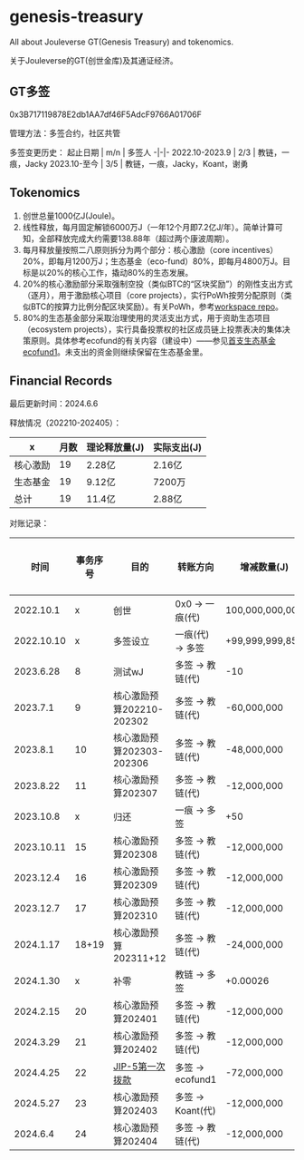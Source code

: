 # genesis-treasury

All about Jouleverse GT(Genesis Treasury) and tokenomics.

关于Jouleverse的GT(创世金库)及其通证经济。

## GT多签

0x3B717119878E2db1AA7df46F5AdcF9766A01706F

管理方法：多签合约，社区共管

多签变更历史：
起止日期 | m/n | 多签人
-|-|-
2022.10-2023.9 | 2/3 | 教链，一痕，Jacky
2023.10-至今 | 3/5 | 教链，一痕，Jacky，Koant，谢勇

## Tokenomics

1. 创世总量1000亿J(Joule)。
2. 线性释放，每月固定解锁6000万J（一年12个月即7.2亿J/年）。简单计算可知，全部释放完成大约需要138.88年（超过两个康波周期）。
3. 每月释放量按照二八原则拆分为两个部分：核心激励（core incentives）20%，即每月1200万J；生态基金（eco-fund）80%，即每月4800万J。目标是以20%的核心工作，撬动80%的生态发展。
4. 20%的核心激励部分采取强制空投（类似BTC的“区块奖励”）的刚性支出方式（逐月），用于激励核心项目（core projects），实行PoWh按劳分配原则（类似BTC的按算力比例分配区块奖励）。有关PoWh，参考[workspace repo](https://github.com/Jouleverse/workspace)。
5. 80%的生态基金部分采取治理使用的灵活支出方式，用于资助生态项目（ecosystem projects），实行具备投票权的社区成员链上投票表决的集体决策原则。具体参考ecofund的有关内容（建设中）——参见[首支生态基金ecofund1](https://github.com/Jouleverse/ecofund1)。未支出的资金则继续保留在生态基金里。

## Financial Records

最后更新时间：2024.6.6

释放情况（202210-202405）：

 x | 月数 | 理论释放量(J) | 实际支出(J)
-|-|-|-
核心激励 | 19 | 2.28亿 | 2.16亿
生态基金 | 19 | 9.12亿 | 7200万
总计 | 19 | 11.4亿 | 2.88亿

对账记录：

时间 | 事务序号 | 目的 | 转账方向 | 增减数量(J) | 变动后余额(J) | 链上对账一致(Y/N) | 备注
-|-|-|-|-|-|-|-
2022.10.1 | x | 创世 | 0x0 -> 一痕(代) | 100,000,000,000 | - | - | 划出150 J（每人50 J）作为测试用gas
2022.10.10 | x |多签设立 | 一痕(代) -> 多签 | +99,999,999,850 | 99,999,999,850 | - | -
2023.6.28 | 8 | 测试wJ | 多签 -> 教链(代) | -10 | 99,999,999,840 | - | 10人参与测试，每人发1 WJ
2023.7.1 | 9 | 核心激励预算202210-202302 | 多签 -> 教链(代) | -60,000,000 | 99,939,999,840 | - | -
2023.8.1 | 10 | 核心激励预算202303-202306 | 多签 -> 教链(代) | -48,000,000 | 99,891,999,840 | - | -
2023.8.22 | 11 | 核心激励预算202307 | 多签 -> 教链(代) | -12,000,000 | 99,879,999,840 | - | -
2023.10.8 | x | 归还 | 一痕 -> 多签 | +50 | 99,879,999,890 | - | 测试gas 50J
2023.10.11 | 15 | 核心激励预算202308 | 多签 -> 教链(代) | -12,000,000 | 99,867,999,890 | Y | 99867999889.99974
2023.12.4 | 16 | 核心激励预算202309 | 多签 -> 教链(代) | -12,000,000 | 99,855,999,890 | - |
2023.12.7 | 17 | 核心激励预算202310 | 多签 -> 教链(代) | -12,000,000 | 99,843,999,890 | Y | 99843999889.99974
2024.1.17 | 18+19 | 核心激励预算202311+12 | 多签 -> 教链(代) | -24,000,000 | 99,819,999,890 | Y | 99819999889.99974
2024.1.30 | x | 补零 | 教链 -> 多签 | +0.00026 | 99,819,999,890 | Y | 99819999890
2024.2.15 | 20 | 核心激励预算202401 | 多签 -> 教链(代) | -12,000,000 | 99,807,999,890 | Y | -
2024.3.29 | 21 | 核心激励预算202402 | 多签 -> 教链(代) | -12,000,000 | 99,795,999,890 | Y | -
2024.4.25 | 22 | [JIP-5第一次拨款](https://github.com/Jouleverse/open-meetings/blob/main/governance0/JIP-5.md) | 多签 -> ecofund1 | -72,000,000 | 99,723,999,890 | Y | -
2024.5.27 | 23 | 核心激励预算202403 | 多签 -> Koant(代) | -12,000,000 | 99,711,999,890 | Y | -
2024.6.4  | 24 | 核心激励预算202404 | 多签 -> 教链(代) | -12,000,000 | 99,699,999,890 | Y | -
